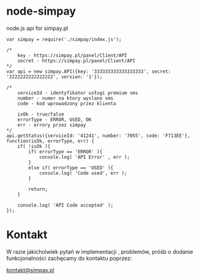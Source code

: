 # node-simpay
node.js api for simpay.pl

```
var simpay = require('./simpay/index.js');

/*
	key - https://simpay.pl/panel/Client/API
	secret - https://simpay.pl/panel/Client/API
*/
var api = new simpay.API({key: '333333333333333333', secret: '2222222222222222', version: '1'});

/*
	serviceId - identyfikator usługi premium sms
	number - numer na ktory wyslano sms 
	code - kod wprowadzony przez klienta

	isOk - true/false
	errorType - ERROR, USED, OK
	err - errory przez simpay
*/
api.getStatus({serviceId: '41241', number: '7055', code: 'F713EE'}, function(isOk, errorType, err) {
	if( !isOk ){
		if( errorType == 'ERROR' ){
			console.log( 'API Error' , err );
		}
		else if( errorType == 'USED' ){
			console.log( 'Code used', err );
		}

		return;
	}

	console.log( 'API Code accepted' );
});
```

# Kontakt
W razie jakicholwiek pytań w implementacji , problemów, próśb o dodanie funkcjonalności zachęcamy do kontaktu poprzez:

<kontakt@simpay.pl>
